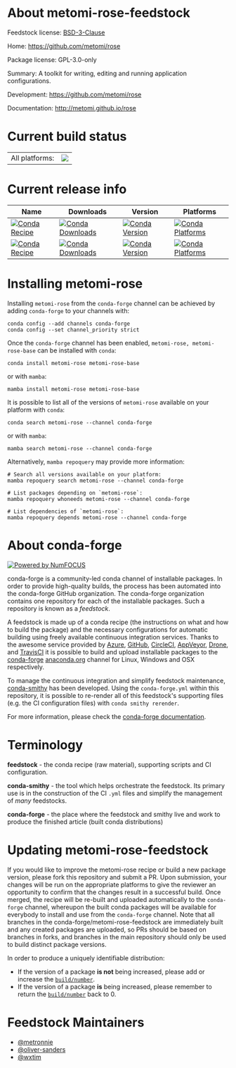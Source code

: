 About metomi-rose-feedstock
===========================

Feedstock license: [BSD-3-Clause](https://github.com/conda-forge/metomi-rose-feedstock/blob/main/LICENSE.txt)

Home: https://github.com/metomi/rose

Package license: GPL-3.0-only

Summary: A toolkit for writing, editing and running application configurations.

Development: https://github.com/metomi/rose

Documentation: http://metomi.github.io/rose

Current build status
====================


<table><tr><td>All platforms:</td>
    <td>
      <a href="https://dev.azure.com/conda-forge/feedstock-builds/_build/latest?definitionId=12327&branchName=main">
        <img src="https://dev.azure.com/conda-forge/feedstock-builds/_apis/build/status/metomi-rose-feedstock?branchName=main">
      </a>
    </td>
  </tr>
</table>

Current release info
====================

| Name | Downloads | Version | Platforms |
| --- | --- | --- | --- |
| [![Conda Recipe](https://img.shields.io/badge/recipe-metomi--rose-green.svg)](https://anaconda.org/conda-forge/metomi-rose) | [![Conda Downloads](https://img.shields.io/conda/dn/conda-forge/metomi-rose.svg)](https://anaconda.org/conda-forge/metomi-rose) | [![Conda Version](https://img.shields.io/conda/vn/conda-forge/metomi-rose.svg)](https://anaconda.org/conda-forge/metomi-rose) | [![Conda Platforms](https://img.shields.io/conda/pn/conda-forge/metomi-rose.svg)](https://anaconda.org/conda-forge/metomi-rose) |
| [![Conda Recipe](https://img.shields.io/badge/recipe-metomi--rose--base-green.svg)](https://anaconda.org/conda-forge/metomi-rose-base) | [![Conda Downloads](https://img.shields.io/conda/dn/conda-forge/metomi-rose-base.svg)](https://anaconda.org/conda-forge/metomi-rose-base) | [![Conda Version](https://img.shields.io/conda/vn/conda-forge/metomi-rose-base.svg)](https://anaconda.org/conda-forge/metomi-rose-base) | [![Conda Platforms](https://img.shields.io/conda/pn/conda-forge/metomi-rose-base.svg)](https://anaconda.org/conda-forge/metomi-rose-base) |

Installing metomi-rose
======================

Installing `metomi-rose` from the `conda-forge` channel can be achieved by adding `conda-forge` to your channels with:

```
conda config --add channels conda-forge
conda config --set channel_priority strict
```

Once the `conda-forge` channel has been enabled, `metomi-rose, metomi-rose-base` can be installed with `conda`:

```
conda install metomi-rose metomi-rose-base
```

or with `mamba`:

```
mamba install metomi-rose metomi-rose-base
```

It is possible to list all of the versions of `metomi-rose` available on your platform with `conda`:

```
conda search metomi-rose --channel conda-forge
```

or with `mamba`:

```
mamba search metomi-rose --channel conda-forge
```

Alternatively, `mamba repoquery` may provide more information:

```
# Search all versions available on your platform:
mamba repoquery search metomi-rose --channel conda-forge

# List packages depending on `metomi-rose`:
mamba repoquery whoneeds metomi-rose --channel conda-forge

# List dependencies of `metomi-rose`:
mamba repoquery depends metomi-rose --channel conda-forge
```


About conda-forge
=================

[![Powered by
NumFOCUS](https://img.shields.io/badge/powered%20by-NumFOCUS-orange.svg?style=flat&colorA=E1523D&colorB=007D8A)](https://numfocus.org)

conda-forge is a community-led conda channel of installable packages.
In order to provide high-quality builds, the process has been automated into the
conda-forge GitHub organization. The conda-forge organization contains one repository
for each of the installable packages. Such a repository is known as a *feedstock*.

A feedstock is made up of a conda recipe (the instructions on what and how to build
the package) and the necessary configurations for automatic building using freely
available continuous integration services. Thanks to the awesome service provided by
[Azure](https://azure.microsoft.com/en-us/services/devops/), [GitHub](https://github.com/),
[CircleCI](https://circleci.com/), [AppVeyor](https://www.appveyor.com/),
[Drone](https://cloud.drone.io/welcome), and [TravisCI](https://travis-ci.com/)
it is possible to build and upload installable packages to the
[conda-forge](https://anaconda.org/conda-forge) [anaconda.org](https://anaconda.org/)
channel for Linux, Windows and OSX respectively.

To manage the continuous integration and simplify feedstock maintenance,
[conda-smithy](https://github.com/conda-forge/conda-smithy) has been developed.
Using the ``conda-forge.yml`` within this repository, it is possible to re-render all of
this feedstock's supporting files (e.g. the CI configuration files) with ``conda smithy rerender``.

For more information, please check the [conda-forge documentation](https://conda-forge.org/docs/).

Terminology
===========

**feedstock** - the conda recipe (raw material), supporting scripts and CI configuration.

**conda-smithy** - the tool which helps orchestrate the feedstock.
                   Its primary use is in the construction of the CI ``.yml`` files
                   and simplify the management of *many* feedstocks.

**conda-forge** - the place where the feedstock and smithy live and work to
                  produce the finished article (built conda distributions)


Updating metomi-rose-feedstock
==============================

If you would like to improve the metomi-rose recipe or build a new
package version, please fork this repository and submit a PR. Upon submission,
your changes will be run on the appropriate platforms to give the reviewer an
opportunity to confirm that the changes result in a successful build. Once
merged, the recipe will be re-built and uploaded automatically to the
`conda-forge` channel, whereupon the built conda packages will be available for
everybody to install and use from the `conda-forge` channel.
Note that all branches in the conda-forge/metomi-rose-feedstock are
immediately built and any created packages are uploaded, so PRs should be based
on branches in forks, and branches in the main repository should only be used to
build distinct package versions.

In order to produce a uniquely identifiable distribution:
 * If the version of a package **is not** being increased, please add or increase
   the [``build/number``](https://docs.conda.io/projects/conda-build/en/latest/resources/define-metadata.html#build-number-and-string).
 * If the version of a package **is** being increased, please remember to return
   the [``build/number``](https://docs.conda.io/projects/conda-build/en/latest/resources/define-metadata.html#build-number-and-string)
   back to 0.

Feedstock Maintainers
=====================

* [@metronnie](https://github.com/metronnie/)
* [@oliver-sanders](https://github.com/oliver-sanders/)
* [@wxtim](https://github.com/wxtim/)

